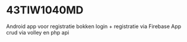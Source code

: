 # 43TIW1040MD

Android app voor registratie bokken
login + registratie via Firebase
App crud via volley en php api

